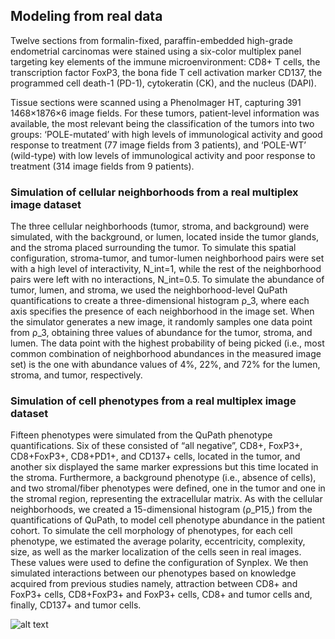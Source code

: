 ## Modeling from real data

Twelve sections from formalin-fixed, paraffin-embedded high-grade endometrial carcinomas were stained using a six-color multiplex panel targeting key elements of the immune microenvironment: CD8+ T cells, the transcription factor FoxP3, the bona fide T cell activation marker CD137, the programmed cell death-1 (PD-1), cytokeratin (CK), and the nucleus (DAPI). 

Tissue sections were scanned using a PhenoImager HT, capturing 391 1468×1876×6 image fields. For these tumors, patient-level information was available, the most relevant being the classification of the tumors into two groups: ‘POLE-mutated’ with high levels of immunological activity and good response to treatment (77 image fields from 3 patients), and ‘POLE-WT’ (wild-type) with low levels of immunological activity and poor response to treatment (314 image fields from 9 patients).

### Simulation of cellular neighborhoods from a real multiplex image dataset
The three cellular neighborhoods (tumor, stroma, and background) were simulated, with the background, or lumen, located inside the tumor glands, and the stroma placed surrounding the tumor. 
To simulate this spatial configuration, stroma-tumor, and tumor-lumen neighborhood pairs were set with a high level of interactivity, N_int=1, while the rest of the neighborhood pairs were left with no interactions, N_int=0.5. 
To simulate the abundance of tumor, lumen, and stroma, we used the neighborhood-level QuPath quantifications to create a three-dimensional histogram ρ_3, where each axis specifies the presence of each neighborhood in the image set. 
When the simulator generates a new image, it randomly samples one data point from ρ_3, obtaining three values of abundance for the tumor, stroma, and lumen. 
The data point with the highest probability of being picked (i.e., most common combination of neighborhood abundances in the measured image set) is the one with abundance values of 4%, 22%, and 72% for the lumen, stroma, and tumor, respectively. 

### Simulation of cell phenotypes from a real multiplex image dataset
Fifteen phenotypes were simulated from the QuPath phenotype quantifications. Six of these consisted of “all negative”, CD8+, FoxP3+, CD8+FoxP3+, CD8+PD1+, and CD137+ cells, located in the tumor, and another six displayed the same marker expressions but this time located in the stroma. 
Furthermore, a background phenotype (i.e., absence of cells), and two stromal/fiber phenotypes were defined, one in the tumor and one in the stromal region, representing the extracellular matrix. 
As with the cellular neighborhoods, we created a 15-dimensional histogram (ρ_P15,) from the quantifications of QuPath, to model cell phenotype abundance in the patient cohort. 
To simulate the cell morphology of phenotypes, for each cell phenotype, we estimated the average polarity, eccentricity, complexity, size, as well as the marker localization of the cells seen in real images. 
These values were used to define the configuration of Synplex. We then simulated interactions between our phenotypes based on knowledge acquired from previous studies namely, attraction between CD8+ and FoxP3+ cells, CD8+FoxP3+ and FoxP3+ cells, CD8+ and tumor cells and, finally, CD137+ and tumor cells.

![alt text](https://github.com/djimenezsanchez/Synplex/blob/main/supplfig.jpg)
